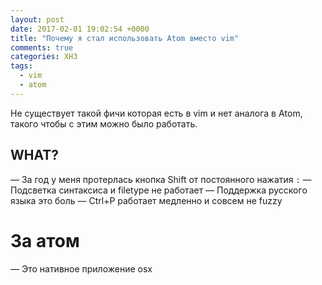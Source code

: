 ```yaml
---
layout: post
date: 2017-02-01 19:02:54 +0000
title: "Почему я стал использовать Atom вместо vim"
comments: true
categories: ХНЗ
tags:
  - vim
  - atom
---
```


Не существует такой фичи которая есть в vim и нет аналога в Аtom, такого чтобы с этим можно было работать.

## WHAT?
— За год у меня протерлась кнопка Shift от постоянного нажатия `:`
— Подсветка синтаксиса и filetype не работает
— Поддержка русского языка это боль
— Ctrl+P работает медленно и совсем не fuzzy

# За атом

— Это нативное приложение osx
